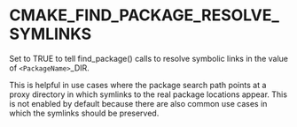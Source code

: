   

# CMAKE_FIND_PACKAGE_RESOLVE_SYMLINKS  
Set to TRUE to tell find_package() calls to resolve symbolic
links in the value of ```<PackageName>```_DIR.  

This is helpful in use cases where the package search path points at a
proxy directory in which symlinks to the real package locations appear.
This is not enabled by default because there are also common use cases
in which the symlinks should be preserved.  

